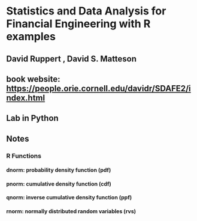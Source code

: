 # Statistics and Data Analysis for Financial Engineering with R examples
## David Ruppert , David S. Matteson
## book website: https://people.orie.cornell.edu/davidr/SDAFE2/index.html
## Lab in Python
## Notes
### R Functions
#### dnorm: probability density function (pdf)
#### pnorm: cumulative density function (cdf)
#### qnorm: inverse cumulative density function (ppf)
#### rnorm: normally distributed random variables (rvs)
